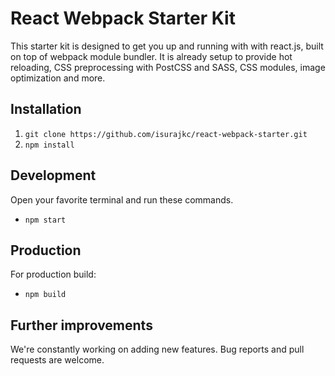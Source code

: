 
# React Webpack Starter Kit

This starter kit is designed to get you up and running with with react.js, built on top of webpack module bundler. It is already setup to provide hot reloading, CSS preprocessing with PostCSS and SASS, CSS modules, image optimization and more. 


## Installation
1. `git clone https://github.com/isurajkc/react-webpack-starter.git`
2.  `npm install`

## Development

Open your favorite terminal and run these commands. 
- `npm start`


## Production

For production build:
-  `npm build`


## Further improvements

We're constantly working on adding new features. Bug reports and pull requests are welcome.
